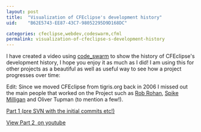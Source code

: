 ```yaml
---
layout: post
title:  "Visualization of CFEclipse's development history"
uid:	"B62E5743-EE87-43C7-98052295D9D168DC"

categories: cfeclipse,webdev,codeswarm,cfml
permalink: visualization-of-cfeclipse-s-development-history
---
```

<p>I have created a video using <a href="http://code.google.com/p/codeswarm/">code_swarm</a> to show the history of CFEclipse's development history, I hope you enjoy it as much as I did! I am using this for other projects as a beautiful as well as useful way to see how a project progresses over time:</p>
<p>Edit: Since we moved CFEclipse from tigris.org back in 2006 I missed out the main people that worked on the Project such as <a href="http://robrohan.com/">Rob Rohan</a>, <a href="http://www.yellowbadger.com/">Spike Milligan</a> and Oliver Tupman (to mention a few!). </p>
<p><a href="http://www.youtube.com/watch?v=KxMxVhcvWIQ">Part 1 (pre SVN with the initial commits etc!) </a></p>
<p><a href="http://www.youtube.com/watch?v=2adJuXuSrmU">View Part 2  on </a><a href="http://www.youtube.com/watch?v=2adJuXuSrmU">youtube</a></p>